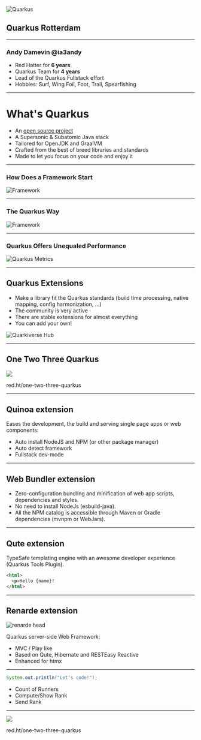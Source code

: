 ![Quarkus](./assets/worldtour.png)
## Quarkus Rotterdam

---

### Andy Damevin @ia3andy

- Red Hatter for **6 years**
- Quarkus Team for **4 years**
- Lead of the Quarkus Fullstack effort
- Hobbies: Surf, Wing Foil, Foot, Trail, Spearfishing

---
# What's Quarkus

-  An [open source project](https://quarkus.io/community/)
-  A Supersonic & Subatomic Java stack
- Tailored for OpenJDK and GraalVM
- Crafted from the best of breed libraries and standards
- Made to let you focus on your code and enjoy it

---

### How Does a Framework Start

![Framework](assets/framework-start.png)

---
### The Quarkus Way

![Framework](assets/quarkus-start.png)

---
### Quarkus Offers Unequaled Performance

![Quarkus Metrics](assets/quarkus-metrics.png)

---
## Quarkus Extensions

- &shy;<!-- .element: class="fragment" -->Make a library fit the Quarkus standards (build time processing, native mapping, config harmonization, …) 
- &shy;<!-- .element: class="fragment" -->The community is very active
- &shy;<!-- .element: class="fragment" -->There are stable extensions for almost everything
- &shy;<!-- .element: class="fragment" -->You can add your own! 

![Quarkiverse Hub](assets/quarkiverse-hub.png)  <!-- .element height="40%" width="40%" class="fragment"  -->

---

## One Two Three Quarkus
![](assets/one-two-three-quarkus.png)<!-- .element height="30%" width="30%" style="background-color: white" -->

red.ht/one-two-three-quarkus


---
## Quinoa extension

Eases the development, the build and serving single page apps or web components:
- &shy;<!-- .element: class="fragment" -->Auto install NodeJS and NPM (or other package manager)
- &shy;<!-- .element: class="fragment" -->Auto detect framework
- &shy;<!-- .element: class="fragment" -->Fullstack dev-mode

---
## Web Bundler extension

- &shy;<!-- .element: class="fragment" -->Zero-configuration bundling and minification of web app scripts, dependencies and styles.
- &shy;<!-- .element: class="fragment" -->No need to install NodeJs (esbuild-java).
- &shy;<!-- .element: class="fragment" -->All the NPM catalog is accessible through Maven or Gradle dependencies (mvnpm or WebJars).

---
## Qute extension

TypeSafe templating engine with an awesome developer experience (Quarkus Tools Plugin).

```html
<html>
  <p>Hello {name}! 
</html>
```


---

## Renarde extension

![renarde head](assets/renarde-head.svg)

Quarkus server-side Web Framework:
- &shy;<!-- .element: class="fragment" -->MVC / Play like
- &shy;<!-- .element: class="fragment" -->Based on Qute, Hibernate and RESTEasy Reactive
- &shy;<!-- .element: class="fragment" -->Enhanced for htmx

---

```java
System.out.println("Let's code!");
```

- &shy;<!-- .element: class="fragment" -->Count of Runners
- &shy;<!-- .element: class="fragment" -->Compute/Show Rank
- &shy;<!-- .element: class="fragment" -->Send Rank

---
![](assets/one-two-three-quarkus.png)<!-- .element height="30%" width="30%" style="background-color: white" -->

red.ht/one-two-three-quarkus
